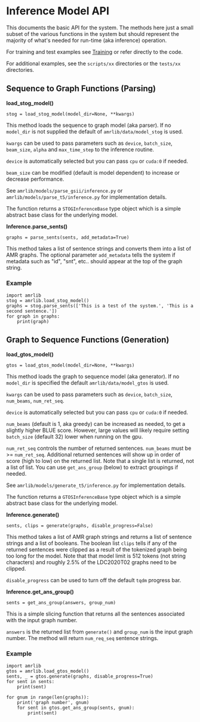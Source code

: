 # Inference Model API
This documents the basic API for the system.  The methods here just a small subset of
the various functions in the system but should represent the majority of what's needed for
run-time (aka inference) operation.

For training and test examples see [Training](https://amrlib.readthedocs.io/en/latest/training/)
or refer directly to the code.

For additional examples, see the `scripts/xx` directories or the `tests/xx` directories.


## Sequence to Graph Functions (Parsing)
**load_stog_model()**
```
stog = load_stog_model(model_dir=None, **kwargs)
```
This method loads the sequence to graph model (aka parser).
If no `model_dir` is not supplied the default of `amrlib/data/model_stog` is used.

`kwargs` can be used to pass parameters such as `device`, `batch_size`, `beam_size`, `alpha`
and `max_time_step` to the inference routine.

`device` is automatically selected but you can pass `cpu` or `cuda:0` if needed.

`beam_size` can be modified (default is model dependent) to increase or decrease performance.

See `amrlib/models/parse_gsii/inference.py` or `amrlib/models/parse_t5/inference.py` for implementation details.

The function returns a `STOGInferenceBase` type object which is a simple abstract base class for the underlying model.


**Inference.parse_sents()**
```
graphs = parse_sents(sents, add_metadata=True)
```
This method takes a list of sentence strings and converts them into a list of AMR graphs.
The optional parameter `add_metadata` tells the system if metadata such as "id", "snt", etc..
should appear at the top of the graph string.


### Example
```
import amrlib
stog = amrlib.load_stog_model()
graphs = stog.parse_sents(['This is a test of the system.', 'This is a second sentence.'])
for graph in graphs:
    print(graph)
```

## Graph to Sequence Functions (Generation)
**load_gtos_model()**
```
gtos = load_gtos_model(model_dir=None, **kwargs)
```
This method loads the graph to sequence model (aka generator).
If no `model_dir` is specified the default `amrlib/data/model_gtos` is used.

`kwargs` can be used to pass parameters such as `device`, `batch_size`, `num_beams`, `num_ret_seq`.

`device` is automatically selected but you can pass `cpu` or `cuda:0` if needed.

`num_beams` (default is 1, aka greedy) can be increased as needed, to get a slightly higher BLUE
score. However, large values will likely require setting `batch_size` (default 32) lower when running
on the gpu.

`num_ret_seq` controls the number of returned sentences.  `num_beams` must be >= `num_ret_seq`.
Additional returned sentences will show up in order of score (high to low) on the returned list.
Note that a single list is returned, not a list of list. You can use `get_ans_group` (below) to
extract groupings if needed.

See `amrlib/models/generate_t5/inference.py` for implementation details.

The function returns a `GTOSInferenceBase` type object which is a simple abstract base class for the underlying model.

**Inference.generate()**
```
sents, clips = generate(graphs, disable_progress=False)
```
This method takes a list of AMR graph strings and returns a list of sentence strings and a list of booleans.
The boolean list `clips` tells if any of the returned sentences were clipped as a result of
the tokenized graph being too long for the model. Note that that model limit is 512 tokens
(not string characters) and roughly 2.5% of the LDC2020T02 graphs need to be clipped.

`disable_progress` can be used to turn off the default `tqdm` progress bar.

**Inference.get_ans_group()**
```
sents = get_ans_group(answers, group_num)
```
This is a simple slicing function that returns all the sentences associated with the input graph number.

`answers` is the returned list from `generate()` and `group_num` is the input graph number.  The method
will return `num_req_seq` sentence strings.


### Example
```
import amrlib
gtos = amrlib.load_gtos_model()
sents, _ = gtos.generate(graphs, disable_progress=True)
for sent in sents:
    print(sent)

for gnum in range(len(graphs)):
    print('graph number', gnum)
    for sent in gtos.get_ans_group(sents, gnum):
        print(sent)
```
